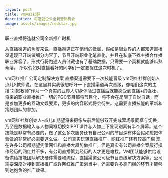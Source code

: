 ```yaml
---
layout: post
title: vm网红社群
description: 将造就企业全新营销机会
image: assets/images/redstar.jpg
---
```


职业直播将造就公司全新推广时机

从直播渠道的角度来说，直播渠道正在悄悄的做局，假如是很业界的人都知道直播渠道现已开端做细分内容了，节目开端职业化笔直化，并且在私底下找主播合作播职业界容了，形式行将跑通人员储藏也有了基础数据，只需要一个契机就能够瓜熟蒂落。
所以假如对直播看好的同学们一定要捉住这次时机了。

vm网红推广公司定制解决方案
直播渠道需要下一次技能晋级
vm网红社群创始人点儿S教师说，在这里其实我很想呼吁一下直播渠道再次晋级，像咱们这次的主播“刘岚教师”作为一个真实的业界人切身体验过直播后就能感受到直播+的强壮，将来的职业直播推广一切的PGC节目都将节目化，将不会在局限于自说自话，而是参加更多的互动文娱要素，更多的内容形式将会衍生。这需要直播技能的革新和策划团队的参加。

vm网红社群创始人-点儿s
期望将来摄像头前后能够双开完成双场景同框与切换，乃至是数据输入与人物同框切换如PPT课件与人物上下显现别离有半个屏幕。这个技能是非常有必要的，做了这么多次服务还有自己公司的节目深有体会假如想把体验做的非常好必需要这么做。
公司真实玩转直播推广，网红推广还有较高门槛
现在许多公司都期望凭借网红和直播大趋势做推广，但是真实有公司直播全案履行操作经历的网红并不多，有公司直播策划经历的人才更是难找。VM团队能够供给设备供给技能团队解决硬件需要和流程，直播渠道公司级节目晋级解决方案等。公司需要深度对接到直播推广或许网红推广策划当中，还需要许多高门槛的环节才能够到达抱负的推广效果。






